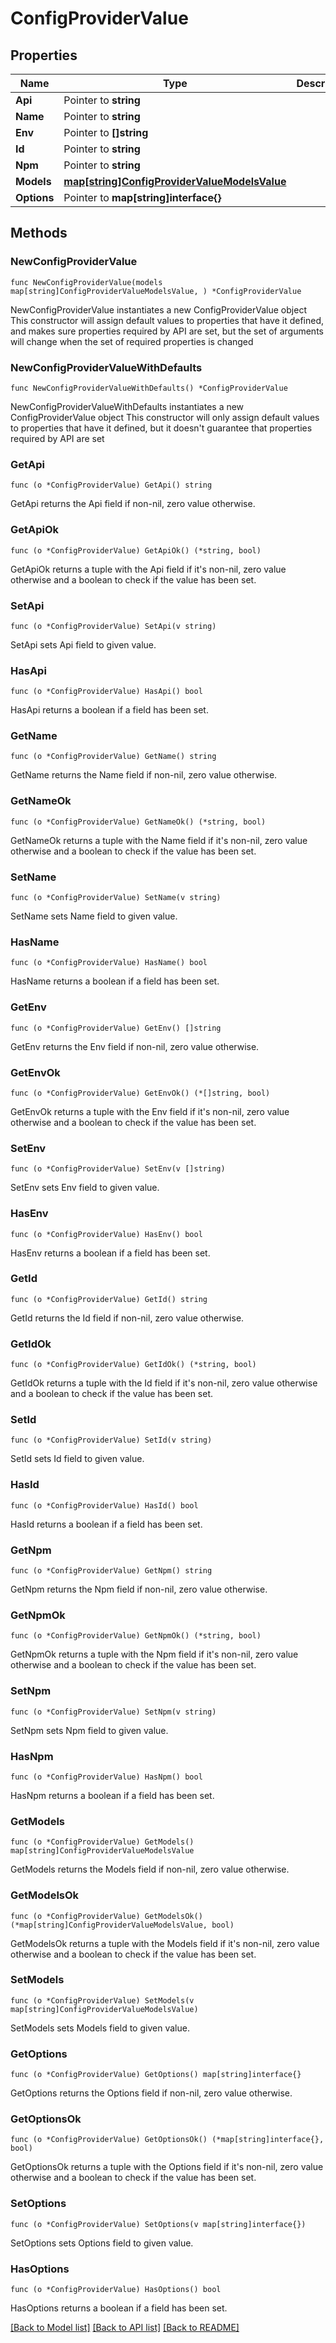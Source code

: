 # ConfigProviderValue

## Properties

Name | Type | Description | Notes
------------ | ------------- | ------------- | -------------
**Api** | Pointer to **string** |  | [optional] 
**Name** | Pointer to **string** |  | [optional] 
**Env** | Pointer to **[]string** |  | [optional] 
**Id** | Pointer to **string** |  | [optional] 
**Npm** | Pointer to **string** |  | [optional] 
**Models** | [**map[string]ConfigProviderValueModelsValue**](ConfigProviderValueModelsValue.md) |  | 
**Options** | Pointer to **map[string]interface{}** |  | [optional] 

## Methods

### NewConfigProviderValue

`func NewConfigProviderValue(models map[string]ConfigProviderValueModelsValue, ) *ConfigProviderValue`

NewConfigProviderValue instantiates a new ConfigProviderValue object
This constructor will assign default values to properties that have it defined,
and makes sure properties required by API are set, but the set of arguments
will change when the set of required properties is changed

### NewConfigProviderValueWithDefaults

`func NewConfigProviderValueWithDefaults() *ConfigProviderValue`

NewConfigProviderValueWithDefaults instantiates a new ConfigProviderValue object
This constructor will only assign default values to properties that have it defined,
but it doesn't guarantee that properties required by API are set

### GetApi

`func (o *ConfigProviderValue) GetApi() string`

GetApi returns the Api field if non-nil, zero value otherwise.

### GetApiOk

`func (o *ConfigProviderValue) GetApiOk() (*string, bool)`

GetApiOk returns a tuple with the Api field if it's non-nil, zero value otherwise
and a boolean to check if the value has been set.

### SetApi

`func (o *ConfigProviderValue) SetApi(v string)`

SetApi sets Api field to given value.

### HasApi

`func (o *ConfigProviderValue) HasApi() bool`

HasApi returns a boolean if a field has been set.

### GetName

`func (o *ConfigProviderValue) GetName() string`

GetName returns the Name field if non-nil, zero value otherwise.

### GetNameOk

`func (o *ConfigProviderValue) GetNameOk() (*string, bool)`

GetNameOk returns a tuple with the Name field if it's non-nil, zero value otherwise
and a boolean to check if the value has been set.

### SetName

`func (o *ConfigProviderValue) SetName(v string)`

SetName sets Name field to given value.

### HasName

`func (o *ConfigProviderValue) HasName() bool`

HasName returns a boolean if a field has been set.

### GetEnv

`func (o *ConfigProviderValue) GetEnv() []string`

GetEnv returns the Env field if non-nil, zero value otherwise.

### GetEnvOk

`func (o *ConfigProviderValue) GetEnvOk() (*[]string, bool)`

GetEnvOk returns a tuple with the Env field if it's non-nil, zero value otherwise
and a boolean to check if the value has been set.

### SetEnv

`func (o *ConfigProviderValue) SetEnv(v []string)`

SetEnv sets Env field to given value.

### HasEnv

`func (o *ConfigProviderValue) HasEnv() bool`

HasEnv returns a boolean if a field has been set.

### GetId

`func (o *ConfigProviderValue) GetId() string`

GetId returns the Id field if non-nil, zero value otherwise.

### GetIdOk

`func (o *ConfigProviderValue) GetIdOk() (*string, bool)`

GetIdOk returns a tuple with the Id field if it's non-nil, zero value otherwise
and a boolean to check if the value has been set.

### SetId

`func (o *ConfigProviderValue) SetId(v string)`

SetId sets Id field to given value.

### HasId

`func (o *ConfigProviderValue) HasId() bool`

HasId returns a boolean if a field has been set.

### GetNpm

`func (o *ConfigProviderValue) GetNpm() string`

GetNpm returns the Npm field if non-nil, zero value otherwise.

### GetNpmOk

`func (o *ConfigProviderValue) GetNpmOk() (*string, bool)`

GetNpmOk returns a tuple with the Npm field if it's non-nil, zero value otherwise
and a boolean to check if the value has been set.

### SetNpm

`func (o *ConfigProviderValue) SetNpm(v string)`

SetNpm sets Npm field to given value.

### HasNpm

`func (o *ConfigProviderValue) HasNpm() bool`

HasNpm returns a boolean if a field has been set.

### GetModels

`func (o *ConfigProviderValue) GetModels() map[string]ConfigProviderValueModelsValue`

GetModels returns the Models field if non-nil, zero value otherwise.

### GetModelsOk

`func (o *ConfigProviderValue) GetModelsOk() (*map[string]ConfigProviderValueModelsValue, bool)`

GetModelsOk returns a tuple with the Models field if it's non-nil, zero value otherwise
and a boolean to check if the value has been set.

### SetModels

`func (o *ConfigProviderValue) SetModels(v map[string]ConfigProviderValueModelsValue)`

SetModels sets Models field to given value.


### GetOptions

`func (o *ConfigProviderValue) GetOptions() map[string]interface{}`

GetOptions returns the Options field if non-nil, zero value otherwise.

### GetOptionsOk

`func (o *ConfigProviderValue) GetOptionsOk() (*map[string]interface{}, bool)`

GetOptionsOk returns a tuple with the Options field if it's non-nil, zero value otherwise
and a boolean to check if the value has been set.

### SetOptions

`func (o *ConfigProviderValue) SetOptions(v map[string]interface{})`

SetOptions sets Options field to given value.

### HasOptions

`func (o *ConfigProviderValue) HasOptions() bool`

HasOptions returns a boolean if a field has been set.


[[Back to Model list]](../README.md#documentation-for-models) [[Back to API list]](../README.md#documentation-for-api-endpoints) [[Back to README]](../README.md)


